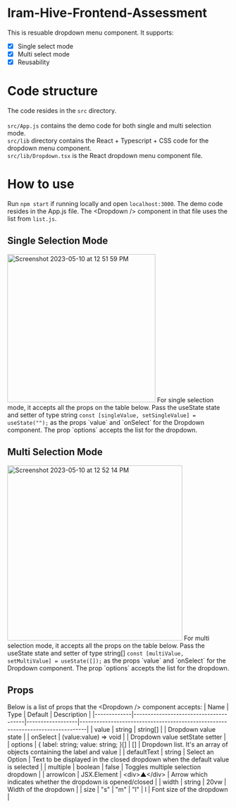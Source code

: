 # Iram-Hive-Frontend-Assessment
This is resuable dropdown menu component. It supports:
- [x] Single select mode
- [x] Multi select mode
- [x] Reusability

# Code structure
The code resides in the `src` directory.\
\
`src/App.js` contains the demo code for both single and multi selection mode.\
`src/lib` directory contains the React + Typescript + CSS code for the dropdown menu component.\
`src/lib/Dropdown.tsx` is the React dropdown menu component file.

# How to use
Run `npm start` if running locally and open `localhost:3000`. The demo code resides in the App.js file. The \<Dropdown \/> component in that file uses the list from `list.js`.

## Single Selection Mode
<img width="336" alt="Screenshot 2023-05-10 at 12 51 59 PM" src="https://github.com/KnotScientific/Iram-Hive-Frontend-Assessment/assets/29667155/b2484461-46b5-4c43-8325-1d7201c8493a">
For single selection mode, it accepts all the props on the table below. Pass the useState state and setter of type string <code>const [singleValue, setSingleValue] = useState("");</code> as the props `value` and `onSelect` for the Dropdown component. The prop `options` accepts the list for the dropdown.

## Multi Selection Mode
<img width="397" alt="Screenshot 2023-05-10 at 12 52 14 PM" src="https://github.com/KnotScientific/Iram-Hive-Frontend-Assessment/assets/29667155/f12e6f51-9877-40ed-9f45-5014311a1d52">
For multi selection mode, it accepts all the props on the table below. Pass the useState state and setter of type string[] <code>const [multiValue, setMultiValue] = useState([]);</code> as the props `value` and `onSelect` for the Dropdown component. The prop `options` accepts the list for the dropdown.

## Props
Below is a list of props that the \<Dropdown \/> component accepts:
| Name        | Type                                  | Default          | Description                                                                    |
|-------------|---------------------------------------|------------------|--------------------------------------------------------------------------------|
| value       | string \| string[]                    |                  | Dropdown value state                                                           |
| onSelect    | (value:value) => void                 |                  | Dropdown value setState setter                                                 |
| options     | {  label: string;  value: string; }[] | []               | Dropdown list. It's an array of objects containing the label and value         |
| defaultText | string                                | Select an Option | Text to be displayed in the closed dropdown when the default value is selected |
| multiple    | boolean                               | false            | Toggles multiple selection dropdown                                            |
| arrowIcon   | JSX.Element                           | \<div>▲\</div>     | Arrow which indicates whether the dropdown is opened/closed                    |
| width       | string                                | 20vw             | Width of the dropdown                                                          |
| size        | "s" \| "m" \| "l"                     | l                | Font size of the dropdown                                                      |
